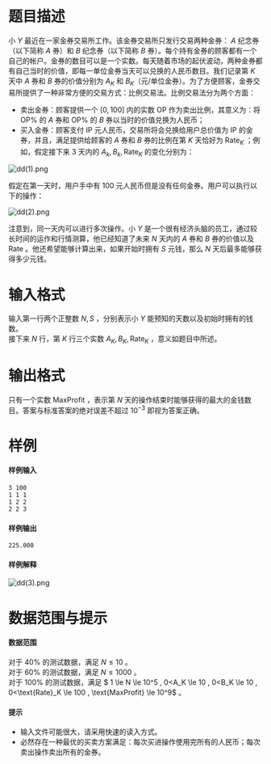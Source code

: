 
# 题目描述

小 $Y$ 最近在一家金券交易所工作。该金券交易所只发行交易两种金券： $A$ 纪念券（以下简称 $A$ 券）和 $B$ 纪念券（以下简称 $B$ 券）。每个持有金券的顾客都有一个自己的帐户。金券的数目可以是一个实数。每天随着市场的起伏波动，两种金券都有自己当时的价值，即每一单位金券当天可以兑换的人民币数目。我们记录第 $K$ 天中 $A$ 券和 $B$ 券的价值分别为 $A_K$ 和 $B_K$（元/单位金券）。为了方便顾客，金券交易所提供了一种非常方便的交易方式：比例交易法。比例交易法分为两个方面：
 - 卖出金券：顾客提供一个 $[0,100]$ 内的实数 $\text{OP}$ 作为卖出比例，其意义为：将 $\text{OP}\%$ 的 $A$ 券和 $\text{OP}\%$ 的 $B$ 券以当时的价值兑换为人民币；
 - 买入金券：顾客支付 $\text{IP}$ 元人民币，交易所将会兑换给用户总价值为 $\text{IP}$ 的金券，并且，满足提供给顾客的 $A$ 券和 $B$ 券的比例在第 $K$ 天恰好为 $\text{Rate}_K$ ；例如，假定接下来 $3$ 天内的 $A_k , B_k , \text{Rate}_K$ 的变化分别为：     

![dd(1).png](https://i.loli.net/2018/02/12/5a8146be1354d.png)

假定在第一天时，用户手中有 $100$ 元人民币但是没有任何金券。用户可以执行以下的操作：

![dd(2).png](https://i.loli.net/2018/02/12/5a8146be23a4c.png)

注意到，同一天内可以进行多次操作。小 $Y$ 是一个很有经济头脑的员工，通过较长时间的运作和行情测算，他已经知道了未来 $N$ 天内的 $A$ 券和 $B$ 券的价值以及 $\text{Rate}$ 。他还希望能够计算出来，如果开始时拥有 $S$ 元钱，那么 $N$ 天后最多能够获得多少元钱。


# 输入格式

输入第一行两个正整数 $N , S$ ，分别表示小 $Y$ 能预知的天数以及初始时拥有的钱数。   
接下来 $N$ 行，第 $K$ 行三个实数 $A_K , B_K , \text{Rate}_K$ ，意义如题目中所述。

# 输出格式

只有一个实数 $\text{MaxProfit}$ ，表示第 $N$ 天的操作结束时能够获得的最大的金钱数目。答案与标准答案的绝对误差不超过 $10^{-3}$ 即视为答案正确。

# 样例

#### 样例输入
```plain
3 100
1 1 1
1 2 2
2 2 3
```

#### 样例输出
```plain
225.000
```

#### 样例解释
![dd(3).png](https://i.loli.net/2018/02/12/5a8146be2d7a6.png)

# 数据范围与提示

#### 数据范围
对于 $40\%$ 的测试数据，满足 $N \le 10$ 。   
对于 $60\%$ 的测试数据，满足 $N \le 1000$ 。    
对于 $100\%$ 的测试数据，满足 $ 1 \le N \le 10^5 , 0<A_K \le 10 , 0<B_K \le 10 , 0<\text{Rate}_K \le 100 , \text{MaxProfit} \le 10^9$ 。    

#### 提示
 - 输入文件可能很大，请采用快速的读入方式。
 - 必然存在一种最优的买卖方案满足：每次买进操作使用完所有的人民币；每次卖出操作卖出所有的金券。


